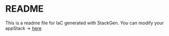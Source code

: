 # README
This is a readme file for IaC generated with StackGen.
You can modify your appStack -> [here](http://main.dev.stackgen.com/appstacks/c3392d7f-3ebc-473b-a575-492db8c218aa)
